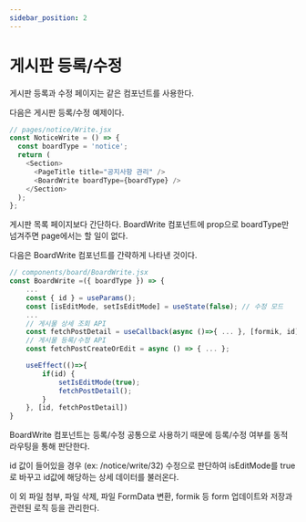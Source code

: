 ```yaml
---
sidebar_position: 2
---
```


# 게시판 등록/수정

게시판 등록과 수정 페이지는 같은 컴포넌트를 사용한다.

다음은 게시판 등록/수정 예제이다.

```js
// pages/notice/Write.jsx
const NoticeWrite = () => {
  const boardType = 'notice';
  return (
    <Section>
      <PageTitle title="공지사항 관리" />
      <BoardWrite boardType={boardType} />
    </Section>
  );
};
```

게시판 목록 페이지보다 간단하다. BoardWrite 컴포넌트에 prop으로 boardType만 넘겨주면 page에서는 할 일이 없다.

다음은 BoardWrite 컴포넌트를 간략하게 나타낸 것이다.

```js
// components/board/BoardWrite.jsx
const BoardWrite =({ boardType }) => {
    ...
    const { id } = useParams();
    const [isEditMode, setIsEditMode] = useState(false); // 수정 모드
    ...
    // 게시물 상세 조회 API
    const fetchPostDetail = useCallback(async ()=>{ ... }, [formik, id]);
    // 게시물 등록/수정 API
    const fetchPostCreateOrEdit = async () => { ... };

    useEffect(()=>{
        if(id) {
            setIsEditMode(true);
            fetchPostDetail();
        }
    }, [id, fetchPostDetail])
}
```

BoardWrite 컴포넌트는 등록/수정 공통으로 사용하기 때문에 등록/수정 여부를 동적 라우팅을 통해 판단한다.

id 값이 들어있을 경우 (ex: /notice/write/32) 수정으로 판단하여 isEditMode를 true로 바꾸고 id값에 해당하는 상세 데이터를 불러온다.

이 외 파일 첨부, 파일 삭제, 파일 FormData 변환, formik 등 form 업데이트와 저장과 관련된 로직 등을 관리한다.
